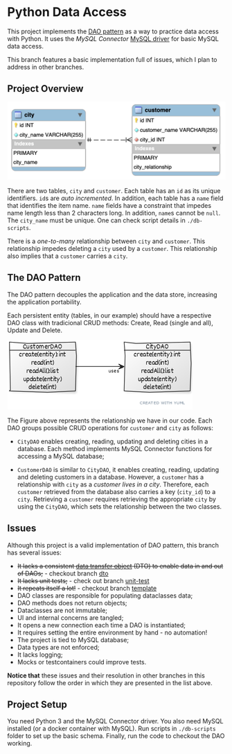 # Python Data Access
This project implements the [DAO pattern](http://www.corej2eepatterns.com/DataAccessObject.htm) as a way to practice data access with Python. It uses the _MySQL Connector_ [MySQL driver](https://www.w3schools.com/python/python_mysql_getstarted.asp) for basic MySQL data access.

This branch features a basic implementation full of issues, which I plan to address in other branches.

## Project Overview

<img src="./pics/Schema.png" />

There are two tables, `city` and `customer`. Each table has an `id` as its unique identifiers. `id`s are _auto incremented_. In addition, each table has a `name` field that identifies the item name. `name` fields have a constraint that impedes name length less than 2 characters long. In addition, `name`s cannot be `null`. The `city_name` must be unique. One can check script details in `./db-scripts`.

There is a _one-to-many_ relationship between `city` and `customer`. This relationship impedes deleting a `city` used by a `customer`. This relationship also implies that a `customer` carries a `city`.

## The DAO Pattern
The DAO pattern decouples the application and the data store, increasing the application portability. 

Each persistent entity (tables, in our example) should have a respective DAO class with tradicional CRUD methods: Create, Read (single and all), Update and Delete. 

<img src="./pics/DaoDiagram.png" />

The Figure above represents the relationship we have in our code. Each DAO groups possible CRUD operations for `customer` and `city` as follows:

* `CityDAO` enables creating, reading, updating and deleting cities in a database. Each method implements MySQL Connector functions for accessing a MySQL database;

* `CustomerDAO` is similar to `CityDAO`, it enables creating, reading, updating and deleting customers in a database. However, a `customer` has a relationship with `city` as a _customer lives in a city_. Therefore, each `customer` retrieved from the database also carries a key (`city_id`) to a `city`. Retrieving a `customer` requires retrieving the appropriate `city` by using the `CityDAO`, which sets the relationship between the two classes.

## Issues
Although this project is a valid implementation of DAO pattern, this branch has several issues:

* ~~It lacks a consistent [data transfer object](http://www.corej2eepatterns.com/TransferObject.htm) (DTO) to enable data in and out of DAOs;~~ - checkout branch [dto](https://github.com/gabrielcostasilva/python-data-access/tree/dto)
* ~~It lacks unit tests;~~ - check out branch [unit-test](https://github.com/gabrielcostasilva/python-data-access/tree/unit-test)
* ~~It repeats itself a lot!~~ - checkout branch [template](https://github.com/gabrielcostasilva/python-data-access/tree/template)
* DAO classes are responsible for populating dataclasses data;
* DAO methods does not return objects;
* Dataclasses are not immutable;
* UI and internal concerns are tangled;
* It opens a new connection each time a DAO is instantiated;
* It requires setting the entire environment by hand - no automation!
* The project is tied to MySQL database;
* Data types are not enforced;
* It lacks logging;
* Mocks or testcontainers could improve tests.

**Notice that** these issues and their resolution in other branches in this repository follow the order in which they are presented in the list above.

## Project Setup

You need Python 3 and the MySQL Connector driver. You also need MySQL installed (or a docker container with MySQL). Run scripts in `./db-scripts` folder to set up the basic schema. Finally, run the code to checkout the DAO working.
